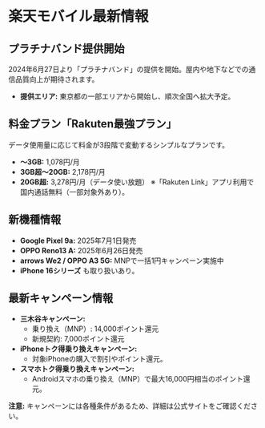 # 楽天モバイル最新情報

## プラチナバンド提供開始
2024年6月27日より「プラチナバンド」の提供を開始。屋内や地下などでの通信品質向上が期待されます。
- **提供エリア:** 東京都の一部エリアから開始し、順次全国へ拡大予定。

## 料金プラン「Rakuten最強プラン」
データ使用量に応じて料金が3段階で変動するシンプルなプランです。
- **〜3GB:** 1,078円/月
- **3GB超〜20GB:** 2,178円/月
- **20GB超:** 3,278円/月（データ使い放題）
※「Rakuten Link」アプリ利用で国内通話無料（一部対象外あり）。

## 新機種情報
- **Google Pixel 9a:** 2025年7月1日発売
- **OPPO Reno13 A:** 2025年6月26日発売
- **arrows We2 / OPPO A3 5G:** MNPで一括1円キャンペーン実施中
- **iPhone 16シリーズ** も取り扱いあり。

## 最新キャンペーン情報
- **三木谷キャンペーン:**
    - 乗り換え（MNP）: 14,000ポイント還元
    - 新規契約: 7,000ポイント還元
- **iPhoneトク得乗り換えキャンペーン:**
    - 対象iPhoneの購入で割引やポイント還元。
- **スマホトク得乗り換えキャンペーン:**
    - Androidスマホの乗り換え（MNP）で最大16,000円相当のポイント還元。

**注意:** キャンペーンには各種条件があるため、詳細は公式サイトをご確認ください。
